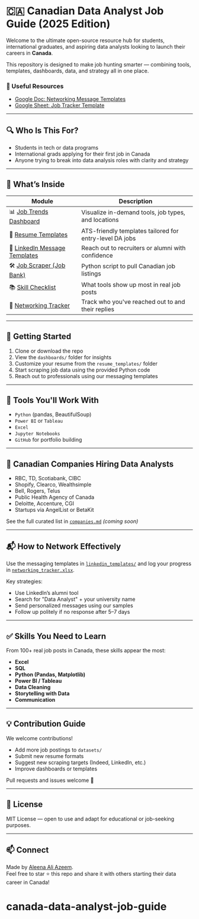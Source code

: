 # 🇨🇦 Canadian Data Analyst Job Guide (2025 Edition)

Welcome to the ultimate open-source resource hub for students, international graduates, and aspiring data analysts looking to launch their careers in **Canada**.

This repository is designed to make job hunting smarter — combining tools, templates, dashboards, data, and strategy all in one place.
### 📄 Useful Resources

- [Google Doc: Networking Message Templates](https://docs.google.com/document/d/1JkK5G-wDh3geztAlDaGOaC07x0feARvSL1CBv7y9liw/edit?usp=sharing)
- [Google Sheet: Job Tracker Template](https://docs.google.com/spreadsheets/d/1OKFzYiSkRMWoPmFXxBxGjVz5axYTwi-J0BYTLBZb6SY/edit?usp=sharing)

---

## 🔍 Who Is This For?

- Students in tech or data programs
- International grads applying for their first job in Canada
- Anyone trying to break into data analysis roles with clarity and strategy

---

## 🧩 What’s Inside

| Module | Description |
|--------|-------------|
| 📊 [Job Trends Dashboard](dashboards/) | Visualize in-demand tools, job types, and locations |
| 🧾 [Resume Templates](resume_templates/) | ATS-friendly templates tailored for entry-level DA jobs |
| 💬 [LinkedIn Message Templates](linkedin_templates/) | Reach out to recruiters or alumni with confidence |
| 🛠 [Job Scraper (Job Bank)](scraper/) | Python script to pull Canadian job listings |
| 📚 [Skill Checklist](README.md#✅-skills-you-need-to-learn) | What tools show up most in real job posts |
| 🔁 [Networking Tracker](networking_tracker.xlsx) | Track who you've reached out to and their replies |

---

## 📍 Getting Started

1. Clone or download the repo
2. View the `dashboards/` folder for insights
3. Customize your resume from the `resume_templates/` folder
4. Start scraping job data using the provided Python code
5. Reach out to professionals using our messaging templates

---

## 🔧 Tools You'll Work With

- `Python` (pandas, BeautifulSoup)
- `Power BI` or `Tableau`
- `Excel`
- `Jupyter Notebooks`
- `GitHub` for portfolio building

---

## 🔗 Canadian Companies Hiring Data Analysts

- RBC, TD, Scotiabank, CIBC
- Shopify, Clearco, Wealthsimple
- Bell, Rogers, Telus
- Public Health Agency of Canada
- Deloitte, Accenture, CGI
- Startups via AngelList or BetaKit

See the full curated list in [`companies.md`](companies.md) _(coming soon)_

---

## 📬 How to Network Effectively

Use the messaging templates in [`linkedin_templates/`](linkedin_templates/) and log your progress in [`networking_tracker.xlsx`](networking_tracker.xlsx).

Key strategies:
- Use LinkedIn’s alumni tool
- Search for "Data Analyst" + your university name
- Send personalized messages using our samples
- Follow up politely if no response after 5–7 days

---

## ✅ Skills You Need to Learn

From 100+ real job posts in Canada, these skills appear the most:

- **Excel**
- **SQL**
- **Python (Pandas, Matplotlib)**
- **Power BI / Tableau**
- **Data Cleaning**
- **Storytelling with Data**
- **Communication**

---

## 💡 Contribution Guide

We welcome contributions!
- Add more job postings to `datasets/`
- Submit new resume formats
- Suggest new scraping targets (Indeed, LinkedIn, etc.)
- Improve dashboards or templates

Pull requests and issues welcome 🎉

---

## 🔖 License

MIT License — open to use and adapt for educational or job-seeking purposes.

---

## 📫 Connect

Made by [Aleena Ali Azeem](https://linkedin.com/in/aleena-azeem).  
Feel free to star ⭐ this repo and share it with others starting their data career in Canada!
# canada-data-analyst-job-guide
